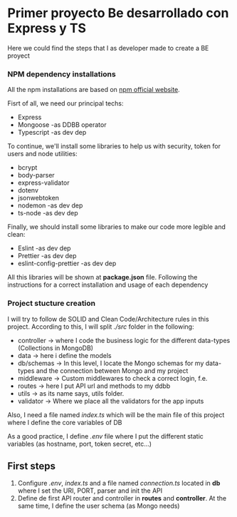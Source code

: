 # Primer proyecto Be desarrollado con Express y TS

Here we could find the steps that I as developer made to create a BE proyect

### NPM dependency installations

All the npm installations are based on [npm official website](https://www.npmjs.com/).

Fisrt of all, we need our principal techs:
- Express
- Mongoose -as DDBB operator 
- Typescript -as dev dep

To continue, we'll install some libraries to help us with security, token for users and node utilities:

- bcrypt
- body-parser
- express-validator
- dotenv
- jsonwebtoken
- nodemon -as dev dep
- ts-node -as dev dep
  
Finally, we should install some libraries to make our code more legible and clean:

- Eslint -as dev dep
- Prettier -as dev dep
- eslint-config-prettier -as dev dep

All this libraries will be shown at **package.json** file. Following the instructions for a correct installation and usage of each dependency

### Project stucture creation

I will try to follow de SOLID and Clean Code/Architecture rules in this project. According to this, I will split *./src* folder in the following:

- controller -> where I code the business logic for the different data-types (Collections in MongoDB) 
- data -> here i define the models 
- db/schemas -> In this level, I locate the Mongo schemas for my data-types and the connection between Mongo and my project
- middleware -> Custom middlewares to check a correct login, f.e.
- routes -> here I put API url and methods to my ddbb
- utils -> as its name says, utils folder.
- validator -> Where we place all the validators for the app inputs

Also, I need a file named *index.ts* which will be the main file of this project where I define the core variables of DB

As a good practice, I define *.env* file where I put the different static variables (as hostname, port, token secret, etc...)

## First steps

1. Configure *.env*, *index.ts* and a file named *connection.ts* located in **db** where I set the URI, PORT, parser and init the API
2. Define de first API router and controller in **routes** and **controller**. At the same time, I define the user schema (as Mongo needs)
